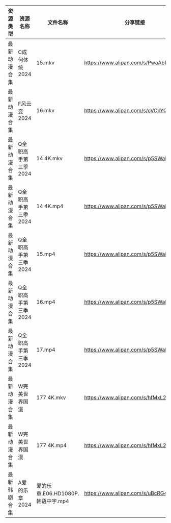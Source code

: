 | 资源类型   | 资源名称         | 文件名称                      | 分享链接                                 | 更新时间                |
| ------ | ------------ | ------------------------- | ------------------------------------ | ------------------- |
| 最新动漫合集 | C成何体统2024    | 15.mkv                    | https://www.alipan.com/s/PwaAbN16cec | 2024-08-23 12:08:33 |
| 最新动漫合集 | F风云变2024     | 16.mkv                    | https://www.alipan.com/s/cVCnYQUhJmX | 2024-08-23 12:08:36 |
| 最新动漫合集 | Q全职高手第三季2024 | 14 4K.mkv                 | https://www.alipan.com/s/p5SWahXWKvy | 2024-08-23 12:08:47 |
| 最新动漫合集 | Q全职高手第三季2024 | 14 4K.mp4                 | https://www.alipan.com/s/p5SWahXWKvy | 2024-08-23 12:08:46 |
| 最新动漫合集 | Q全职高手第三季2024 | 15.mp4                    | https://www.alipan.com/s/p5SWahXWKvy | 2024-08-23 12:08:46 |
| 最新动漫合集 | Q全职高手第三季2024 | 16.mp4                    | https://www.alipan.com/s/p5SWahXWKvy | 2024-08-23 12:08:45 |
| 最新动漫合集 | Q全职高手第三季2024 | 17.mp4                    | https://www.alipan.com/s/p5SWahXWKvy | 2024-08-23 12:08:45 |
| 最新动漫合集 | W完美世界国漫      | 177 4K.mkv                | https://www.alipan.com/s/hfMxL2dqhGu | 2024-08-23 12:08:52 |
| 最新动漫合集 | W完美世界国漫      | 177 4K.mp4                | https://www.alipan.com/s/hfMxL2dqhGu | 2024-08-23 12:08:52 |
| 最新韩剧合集 | A爱的乐章2024    | 爱的乐章.E06.HD1080P.韩语中字.mp4 | https://www.alipan.com/s/uBcRG4kdkC6 | 2024-08-23 12:05:06 |
